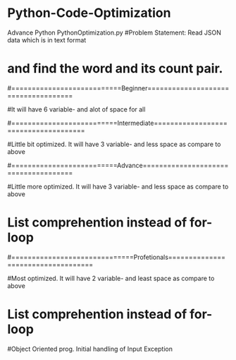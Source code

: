 # Python-Code-Optimization
Advance Python PythonOptimization.py
#Problem Statement: Read JSON data which is in text format
#                  and find the word and its count pair.
#===========================Beginner====================================

#It will have 6 variable- and alot of space for all

#==========================Intermediate=====================================

#Little bit optimized. It will have 3 variable- and less space as compare to above

#==========================Advance=====================================

#Little more optimized. It will have 3 variable- and less space as compare to above
# List comprehention instead of for-loop

#==============================Profetionals===================================

#Most optimized. It will have 2 variable- and least space as compare to above
# List comprehention instead of for-loop
#Object Oriented prog. Initial handling of Input Exception
